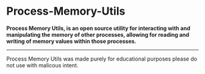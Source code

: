 # Process-Memory-Utils
**Process Memory Utils, is an open source utility for interacting with and manipulating the memory of other processes, allowing for reading and writing of memory values within those processes.**

-----------

Process Memory Utils was made purely for educational purposes please do not use with malicous intent.
